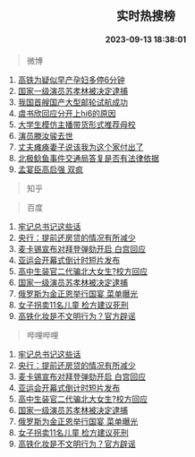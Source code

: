 <div align="center"><h2>实时热搜榜</h2><h4>2023-09-13 18:38:01</h4></div>

> 微博  

1. [高铁为疑似早产孕妇多停6分钟](https://s.weibo.com/weibo?q=%23%E9%AB%98%E9%93%81%E4%B8%BA%E7%96%91%E4%BC%BC%E6%97%A9%E4%BA%A7%E5%AD%95%E5%A6%87%E5%A4%9A%E5%81%9C6%E5%88%86%E9%92%9F%23&t=31&band_rank=1&Refer=top)<br />
2. [国家一级演员苏孝林被决定逮捕](https://s.weibo.com/weibo?q=%23%E5%9B%BD%E5%AE%B6%E4%B8%80%E7%BA%A7%E6%BC%94%E5%91%98%E8%8B%8F%E5%AD%9D%E6%9E%97%E8%A2%AB%E5%86%B3%E5%AE%9A%E9%80%AE%E6%8D%95%23&t=31&band_rank=2&Refer=top)<br />
3. [我国首艘国产大型邮轮试航成功](https://s.weibo.com/weibo?q=%23%E6%88%91%E5%9B%BD%E9%A6%96%E8%89%98%E5%9B%BD%E4%BA%A7%E5%A4%A7%E5%9E%8B%E9%82%AE%E8%BD%AE%E8%AF%95%E8%88%AA%E6%88%90%E5%8A%9F%23&t=31&band_rank=3&Refer=top)<br />
4. [虞书欣回应分开上hi6的原因](https://s.weibo.com/weibo?q=%23%E8%99%9E%E4%B9%A6%E6%AC%A3%E5%9B%9E%E5%BA%94%E5%88%86%E5%BC%80%E4%B8%8Ahi6%E7%9A%84%E5%8E%9F%E5%9B%A0%23&t=31&band_rank=4&Refer=top)<br />
5. [大学生模仿主播带货形式推荐母校](https://s.weibo.com/weibo?q=%23%E5%A4%A7%E5%AD%A6%E7%94%9F%E6%A8%A1%E4%BB%BF%E4%B8%BB%E6%92%AD%E5%B8%A6%E8%B4%A7%E5%BD%A2%E5%BC%8F%E6%8E%A8%E8%8D%90%E6%AF%8D%E6%A0%A1%23&t=31&band_rank=5&Refer=top)<br />
6. [演员滕汝骏去世](https://s.weibo.com/weibo?q=%23%E6%BC%94%E5%91%98%E6%BB%95%E6%B1%9D%E9%AA%8F%E5%8E%BB%E4%B8%96%23&t=31&band_rank=6&Refer=top)<br />
7. [丈夫瘫痪妻子说该我为这个家付出了](https://s.weibo.com/weibo?q=%23%E4%B8%88%E5%A4%AB%E7%98%AB%E7%97%AA%E5%A6%BB%E5%AD%90%E8%AF%B4%E8%AF%A5%E6%88%91%E4%B8%BA%E8%BF%99%E4%B8%AA%E5%AE%B6%E4%BB%98%E5%87%BA%E4%BA%86%23&t=31&band_rank=7&Refer=top)<br />
8. [北极鲶鱼事件交通局答复是否有法律依据](https://s.weibo.com/weibo?q=%23%E5%8C%97%E6%9E%81%E9%B2%B6%E9%B1%BC%E4%BA%8B%E4%BB%B6%E4%BA%A4%E9%80%9A%E5%B1%80%E7%AD%94%E5%A4%8D%E6%98%AF%E5%90%A6%E6%9C%89%E6%B3%95%E5%BE%8B%E4%BE%9D%E6%8D%AE%23&t=31&band_rank=8&Refer=top)<br />
9. [孟宴臣高启强 双疯](https://s.weibo.com/weibo?q=%E5%AD%9F%E5%AE%B4%E8%87%A3%E9%AB%98%E5%90%AF%E5%BC%BA%20%E5%8F%8C%E7%96%AF&t=31&band_rank=9&Refer=top)<br />

> 知乎  


> 百度  

1. [牢记总书记这些话](https://www.baidu.com/s?wd=%E7%89%A2%E8%AE%B0%E6%80%BB%E4%B9%A6%E8%AE%B0%E8%BF%99%E4%BA%9B%E8%AF%9D&sa=fyb_news&rsv_dl=fyb_news)<br />
2. [央行：提前还房贷的情况有所减少](https://www.baidu.com/s?wd=%E5%A4%AE%E8%A1%8C%EF%BC%9A%E6%8F%90%E5%89%8D%E8%BF%98%E6%88%BF%E8%B4%B7%E7%9A%84%E6%83%85%E5%86%B5%E6%9C%89%E6%89%80%E5%87%8F%E5%B0%91&sa=fyb_news&rsv_dl=fyb_news)<br />
3. [麦卡锡宣布对拜登弹劾开启 白宫回应](https://www.baidu.com/s?wd=%E9%BA%A6%E5%8D%A1%E9%94%A1%E5%AE%A3%E5%B8%83%E5%AF%B9%E6%8B%9C%E7%99%BB%E5%BC%B9%E5%8A%BE%E5%BC%80%E5%90%AF+%E7%99%BD%E5%AE%AB%E5%9B%9E%E5%BA%94&sa=fyb_news&rsv_dl=fyb_news)<br />
4. [亚运会开幕式倒计时短片发布](https://www.baidu.com/s?wd=%E4%BA%9A%E8%BF%90%E4%BC%9A%E5%BC%80%E5%B9%95%E5%BC%8F%E5%80%92%E8%AE%A1%E6%97%B6%E7%9F%AD%E7%89%87%E5%8F%91%E5%B8%83&sa=fyb_news&rsv_dl=fyb_news)<br />
5. [高中生装官二代骗北大女生?校方回应](https://www.baidu.com/s?wd=%E9%AB%98%E4%B8%AD%E7%94%9F%E8%A3%85%E5%AE%98%E4%BA%8C%E4%BB%A3%E9%AA%97%E5%8C%97%E5%A4%A7%E5%A5%B3%E7%94%9F%3F%E6%A0%A1%E6%96%B9%E5%9B%9E%E5%BA%94&sa=fyb_news&rsv_dl=fyb_news)<br />
6. [国家一级演员苏孝林被决定逮捕](https://www.baidu.com/s?wd=%E5%9B%BD%E5%AE%B6%E4%B8%80%E7%BA%A7%E6%BC%94%E5%91%98%E8%8B%8F%E5%AD%9D%E6%9E%97%E8%A2%AB%E5%86%B3%E5%AE%9A%E9%80%AE%E6%8D%95&sa=fyb_news&rsv_dl=fyb_news)<br />
7. [俄罗斯为金正恩举行国宴 菜单曝光](https://www.baidu.com/s?wd=%E4%BF%84%E7%BD%97%E6%96%AF%E4%B8%BA%E9%87%91%E6%AD%A3%E6%81%A9%E4%B8%BE%E8%A1%8C%E5%9B%BD%E5%AE%B4+%E8%8F%9C%E5%8D%95%E6%9B%9D%E5%85%89&sa=fyb_news&rsv_dl=fyb_news)<br />
8. [女子拐卖11名儿童 检方建议死刑](https://www.baidu.com/s?wd=%E5%A5%B3%E5%AD%90%E6%8B%90%E5%8D%9611%E5%90%8D%E5%84%BF%E7%AB%A5+%E6%A3%80%E6%96%B9%E5%BB%BA%E8%AE%AE%E6%AD%BB%E5%88%91&sa=fyb_news&rsv_dl=fyb_news)<br />
9. [高铁化妆是不文明行为？官方辟谣](https://www.baidu.com/s?wd=%E9%AB%98%E9%93%81%E5%8C%96%E5%A6%86%E6%98%AF%E4%B8%8D%E6%96%87%E6%98%8E%E8%A1%8C%E4%B8%BA%EF%BC%9F%E5%AE%98%E6%96%B9%E8%BE%9F%E8%B0%A3&sa=fyb_news&rsv_dl=fyb_news)<br />

> 哔哩哔哩  

1. [牢记总书记这些话](https://www.baidu.com/s?wd=%E7%89%A2%E8%AE%B0%E6%80%BB%E4%B9%A6%E8%AE%B0%E8%BF%99%E4%BA%9B%E8%AF%9D&sa=fyb_news&rsv_dl=fyb_news)<br />
2. [央行：提前还房贷的情况有所减少](https://www.baidu.com/s?wd=%E5%A4%AE%E8%A1%8C%EF%BC%9A%E6%8F%90%E5%89%8D%E8%BF%98%E6%88%BF%E8%B4%B7%E7%9A%84%E6%83%85%E5%86%B5%E6%9C%89%E6%89%80%E5%87%8F%E5%B0%91&sa=fyb_news&rsv_dl=fyb_news)<br />
3. [麦卡锡宣布对拜登弹劾开启 白宫回应](https://www.baidu.com/s?wd=%E9%BA%A6%E5%8D%A1%E9%94%A1%E5%AE%A3%E5%B8%83%E5%AF%B9%E6%8B%9C%E7%99%BB%E5%BC%B9%E5%8A%BE%E5%BC%80%E5%90%AF+%E7%99%BD%E5%AE%AB%E5%9B%9E%E5%BA%94&sa=fyb_news&rsv_dl=fyb_news)<br />
4. [亚运会开幕式倒计时短片发布](https://www.baidu.com/s?wd=%E4%BA%9A%E8%BF%90%E4%BC%9A%E5%BC%80%E5%B9%95%E5%BC%8F%E5%80%92%E8%AE%A1%E6%97%B6%E7%9F%AD%E7%89%87%E5%8F%91%E5%B8%83&sa=fyb_news&rsv_dl=fyb_news)<br />
5. [高中生装官二代骗北大女生?校方回应](https://www.baidu.com/s?wd=%E9%AB%98%E4%B8%AD%E7%94%9F%E8%A3%85%E5%AE%98%E4%BA%8C%E4%BB%A3%E9%AA%97%E5%8C%97%E5%A4%A7%E5%A5%B3%E7%94%9F%3F%E6%A0%A1%E6%96%B9%E5%9B%9E%E5%BA%94&sa=fyb_news&rsv_dl=fyb_news)<br />
6. [国家一级演员苏孝林被决定逮捕](https://www.baidu.com/s?wd=%E5%9B%BD%E5%AE%B6%E4%B8%80%E7%BA%A7%E6%BC%94%E5%91%98%E8%8B%8F%E5%AD%9D%E6%9E%97%E8%A2%AB%E5%86%B3%E5%AE%9A%E9%80%AE%E6%8D%95&sa=fyb_news&rsv_dl=fyb_news)<br />
7. [俄罗斯为金正恩举行国宴 菜单曝光](https://www.baidu.com/s?wd=%E4%BF%84%E7%BD%97%E6%96%AF%E4%B8%BA%E9%87%91%E6%AD%A3%E6%81%A9%E4%B8%BE%E8%A1%8C%E5%9B%BD%E5%AE%B4+%E8%8F%9C%E5%8D%95%E6%9B%9D%E5%85%89&sa=fyb_news&rsv_dl=fyb_news)<br />
8. [女子拐卖11名儿童 检方建议死刑](https://www.baidu.com/s?wd=%E5%A5%B3%E5%AD%90%E6%8B%90%E5%8D%9611%E5%90%8D%E5%84%BF%E7%AB%A5+%E6%A3%80%E6%96%B9%E5%BB%BA%E8%AE%AE%E6%AD%BB%E5%88%91&sa=fyb_news&rsv_dl=fyb_news)<br />
9. [高铁化妆是不文明行为？官方辟谣](https://www.baidu.com/s?wd=%E9%AB%98%E9%93%81%E5%8C%96%E5%A6%86%E6%98%AF%E4%B8%8D%E6%96%87%E6%98%8E%E8%A1%8C%E4%B8%BA%EF%BC%9F%E5%AE%98%E6%96%B9%E8%BE%9F%E8%B0%A3&sa=fyb_news&rsv_dl=fyb_news)<br />

